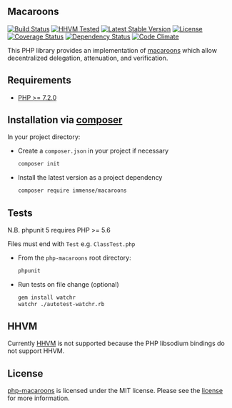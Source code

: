 ## Macaroons
[![Build Status](https://img.shields.io/travis/immense/php-macaroons.svg)](https://travis-ci.org/immense/php-macaroons)
[![HHVM Tested](https://img.shields.io/hhvm/immense/macaroons.svg)](https://travis-ci.org/immense/php-macaroons)
[![Latest Stable Version](https://img.shields.io/packagist/v/immense/macaroons.svg)](https://packagist.org/packages/immense/macaroons)
[![License](https://img.shields.io/packagist/l/immense/macaroons.svg)](https://packagist.org/packages/immense/macaroons)
[![Coverage Status](https://img.shields.io/coveralls/immense/php-macaroons.svg)](https://coveralls.io/r/immense/php-macaroons?branch=master)
[![Dependency Status](https://img.shields.io/versioneye/d/php/immense:macaroons.svg)](https://www.versioneye.com/user/projects/55c3a548653762001a002e0b)
[![Code Climate](https://codeclimate.com/github/immense/php-macaroons/badges/gpa.svg)](https://codeclimate.com/github/immense/php-macaroons)

This PHP library provides an implementation of [macaroons](http://hackingdistributed.com/2014/05/16/macaroons-are-better-than-cookies) which allow decentralized delegation, attenuation, and verification.

## Requirements

* [PHP >= 7.2.0](http://php.net)

## Installation via [composer](https://getcomposer.org)

In your project directory:

* Create a `composer.json` in your project if necessary
  ```bash
  composer init
  ```

* Install the latest version as a project dependency
  ```bash
  composer require immense/macaroons
  ```

## Tests

N.B. phpunit 5 requires PHP >= 5.6

Files must end with `Test` e.g. `ClassTest.php`

* From the `php-macaroons` root directory:

  ```bash
  phpunit
  ```

* Run tests on file change (optional)
  ```bash
  gem install watchr
  watchr ./autotest-watchr.rb
  ```

## HHVM

Currently [HHVM](http://hhvm.com) is not supported because the PHP libsodium
bindings do not support HHVM.

## License

[php-macaroons](https://github.com/immense/php-macaroons) is licensed under the MIT license. Please see the [license](MIT-LICENSE) for more information.
